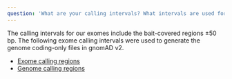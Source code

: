 ```yaml
---
question: 'What are your calling intervals? What intervals are used for the genomes coding-only files?'
---
```


The calling intervals for our exomes include the bait-covered regions ±50 bp. The following exome calling intervals were used to generate the genome coding-only files in gnomAD v2.

- [Exome calling regions](https://storage.googleapis.com/gnomad-public/intervals/exome_calling_regions.v1.interval_list)
- [Genome calling regions](https://storage.googleapis.com/gnomad-public/intervals/hg19-v0-wgs_evaluation_regions.v1.interval_list)
